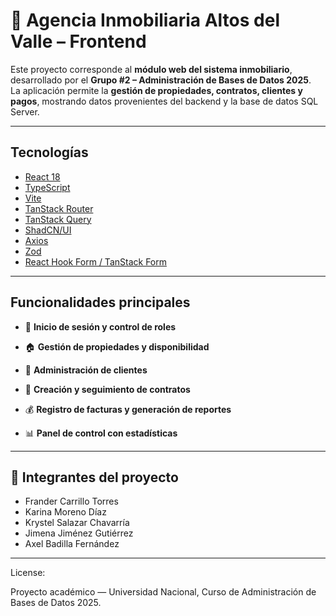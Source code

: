 # 🏡 Agencia Inmobiliaria Altos del Valle – Frontend

Este proyecto corresponde al **módulo web del sistema inmobiliario**, desarrollado por el **Grupo #2 – Administración de Bases de Datos 2025**.  
La aplicación permite la **gestión de propiedades, contratos, clientes y pagos**, mostrando datos provenientes del backend y la base de datos SQL Server.

---

## Tecnologías 

* [React 18](https://react.dev/)
* [TypeScript](https://www.typescriptlang.org/)
* [Vite](https://vitejs.dev/)
* [TanStack Router](https://tanstack.com/router/latest)
* [TanStack Query](https://tanstack.com/query/latest)
* [ShadCN/UI](https://ui.shadcn.com/) 
* [Axios](https://axios-http.com/)
* [Zod](https://zod.dev/) 
* [React Hook Form / TanStack Form](https://tanstack.com/form/latest)

  
---

## Funcionalidades principales

* 🔐 **Inicio de sesión y control de roles**

* 🏠 **Gestión de propiedades y disponibilidad**

* 👥 **Administración de clientes**

* 📄 **Creación y seguimiento de contratos**

* 💰 **Registro de facturas y generación de reportes**

* 📊 **Panel de control con estadísticas**

---

## 👥 Integrantes del proyecto

* Frander Carrillo Torres
* Karina Moreno Díaz
* Krystel Salazar Chavarría
* Jimena Jiménez Gutiérrez
* Axel Badilla Fernández


---
License: 

Proyecto académico — Universidad Nacional, Curso de Administración de Bases de Datos 2025.


